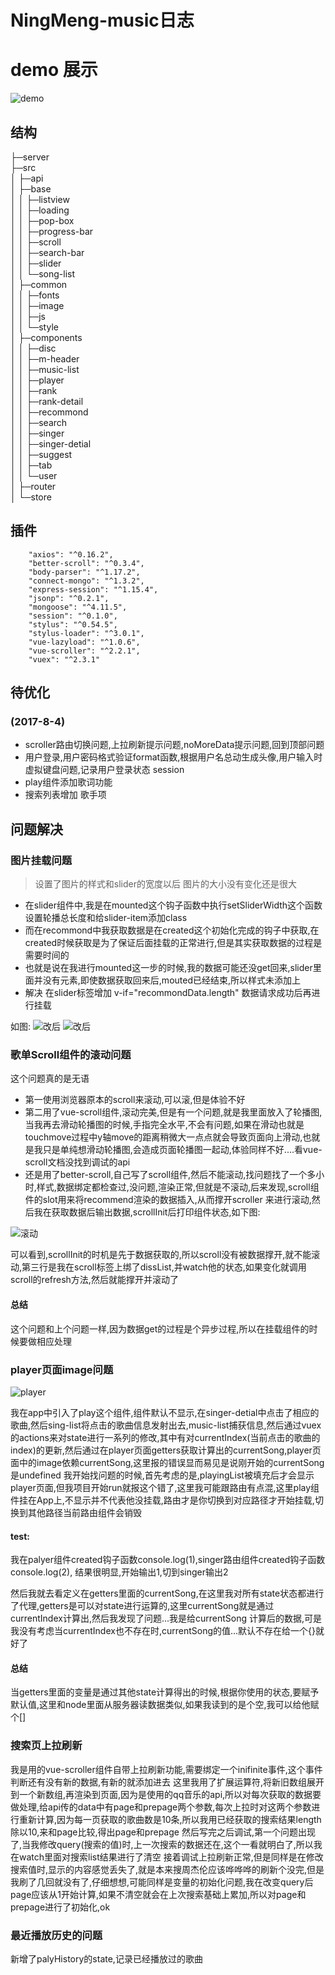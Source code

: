 # NingMeng-music日志
# demo 展示
![demo](./debugPic/demo.gif)
## 结构
├─server <br>
├─src<br>
│  ├─api<br>
│  ├─base<br>
│  │  ├─listview<br>
│  │  ├─loading<br>
│  │  ├─pop-box<br>
│  │  ├─progress-bar<br>
│  │  ├─scroll<br>
│  │  ├─search-bar<br>
│  │  ├─slider<br>
│  │  └─song-list<br>
│  ├─common<br>
│  │  ├─fonts<br>
│  │  ├─image<br>
│  │  ├─js<br>
│  │  └─style<br>
│  ├─components<br>
│  │  ├─disc<br>
│  │  ├─m-header<br>
│  │  ├─music-list<br>
│  │  ├─player<br>
│  │  ├─rank<br>
│  │  ├─rank-detail<br>
│  │  ├─recommond<br>
│  │  ├─search<br>
│  │  ├─singer<br>
│  │  ├─singer-detial<br>
│  │  ├─suggest<br>
│  │  ├─tab<br>
│  │  └─user<br>
│  ├─router<br>
│  └─store<br>

## 插件

```
    "axios": "^0.16.2",
    "better-scroll": "^0.3.4",
    "body-parser": "^1.17.2",
    "connect-mongo": "^1.3.2",
    "express-session": "^1.15.4",
    "jsonp": "^0.2.1",
    "mongoose": "^4.11.5",
    "session": "^0.1.0",
    "stylus": "^0.54.5",
    "stylus-loader": "^3.0.1",
    "vue-lazyload": "^1.0.6",
    "vue-scroller": "^2.2.1",
    "vuex": "^2.3.1"
```
## 待优化
### (2017-8-4)
- scroller路由切换问题,上拉刷新提示问题,noMoreData提示问题,回到顶部问题
- 用户登录,用户密码格式验证format函数,根据用户名总动生成头像,用户输入时虚拟键盘问题,记录用户登录状态 session
- play组件添加歌词功能
- 搜索列表增加 歌手项

## 问题解决
### 图片挂载问题
> 设置了图片的样式和slider的宽度以后 图片的大小没有变化还是很大  

- 在slider组件中,我是在mounted这个钩子函数中执行setSliderWidth这个函数设置轮播总长度和给slider-item添加class
- 而在recommond中我获取数据是在created这个初始化完成的钩子中获取,在created时候获取是为了保证后面挂载的正常进行,但是其实获取数据的过程是需要时间的
- 也就是说在我进行mounted这一步的时候,我的数据可能还没get回来,slider里面并没有元素,即使数据获取回来后,mouted已经结束,所以样式未添加上
- 解决 在slider标签增加 v-if="recommondData.length" 数据请求成功后再进行挂载


如图:
![改后](./debugPic/style1.png)
![改后](./debugPic/style3.png)

### 歌单Scroll组件的滚动问题

这个问题真的是无语

- 第一使用浏览器原本的scroll来滚动,可以滚,但是体验不好
- 第二用了vue-scroll组件,滚动完美,但是有一个问题,就是我里面放入了轮播图,当我再去滑动轮播图的时候,手指完全水平,不会有问题,如果在滑动也就是touchmove过程中y轴move的距离稍微大一点点就会导致页面向上滑动,也就是我只是单纯想滑动轮播图,会造成页面轮播图一起动,体验同样不好....看vue-scroll文档没找到调试的api
- 还是用了better-scroll,自己写了scroll组件,然后不能滚动,找问题找了一个多小时,样式,数据绑定都检查过,没问题,渲染正常,但就是不滚动,后来发现,scroll组件的slot用来将recommend渲染的数据插入,从而撑开scroller 来进行滚动,然后我在获取数据后输出数据,scrollInit后打印组件状态,如下图:

![滚动](./debugPic/style2.png)

可以看到,scrollInit的时机是先于数据获取的,所以scroll没有被数据撑开,就不能滚动,第三行是我在scroll标签上绑了dissList,并watch他的状态,如果变化就调用scroll的refresh方法,然后就能撑开并滚动了

#### 总结
这个问题和上个问题一样,因为数据get的过程是个异步过程,所以在挂载组件的时候要做相应处理

### player页面image问题
![player](./debugPic/play_bug1.png)

我在app中引入了play这个组件,组件默认不显示,在singer-detial中点击了相应的歌曲,然后sing-list将点击的歌曲信息发射出去,music-list捕获信息,然后通过vuex的actions来对state进行一系列的修改,其中有对currentIndex(当前点击的歌曲的index)的更新,然后通过在player页面getters获取计算出的currentSong,player页面中的image依赖currentSong,这里报的错误显而易见是说刚开始的currentSong是undefined
我开始找问题的时候,首先考虑的是,playingList被填充后才会显示player页面,但我项目开始run就报这个错了,这里我可能跟路由有点混,这里play组件挂在App上,不显示并不代表他没挂载,路由才是你切换到对应路径才开始挂载,切换到其他路径当前路由组件会销毁
#### test: 
  我在palyer组件created钩子函数console.log(1),singer路由组件created钩子函数console.log(2),
  结果很明显,开始输出1,切到singer输出2
  
  然后我就去看定义在getters里面的currentSong,在这里我对所有state状态都进行了代理,getters是可以对state进行运算的,这里currentSong就是通过currentIndex计算出,然后我发现了问题...我是给currentSong 计算后的数据,可是我没有考虑当currentIndex也不存在时,currentSong的值...默认不存在给一个{}就好了
#### 总结
 当getters里面的变量是通过其他state计算得出的时候,根据你使用的状态,要赋予默认值,这里和node里面从服务器读数据类似,如果我读到的是个空,我可以给他赋个[]
 
### 搜索页上拉刷新
 我是用的vue-scroller组件自带上拉刷新功能,需要绑定一个inifinite事件,这个事件判断还有没有新的数据,有新的就添加进去
 这里我用了扩展运算符,将新旧数组展开到一个新数组,再渲染到页面,因为是使用的qq音乐的api,所以对每次获取的数据要做处理,给api传的data中有page和prepage两个参数,每次上拉时对这两个参数进行重新计算,因为每一页获取的歌曲数是10条,所以我用已经获取的搜索结果length除以10,来和page比较,得出page和prepage
 然后写完之后调试,第一个问题出现了,当我修改query(搜索的值)时,上一次搜索的数据还在,这个一看就明白了,所以我在watch里面对搜索list结果进行了清空
 接着调试上拉刷新正常,但是同样是在修改搜索值时,显示的内容感觉丢失了,就是本来搜周杰伦应该哗哗哗的刷新个没完,但是我刷了几回就没有了,仔细想想,可能同样是变量的初始化问题,我在改变query后page应该从1开始计算,如果不清空就会在上次搜索基础上累加,所以对page和prepage进行了初始化,ok

### 最近播放历史的问题
 新增了palyHistory的state,记录已经播放过的歌曲
 


